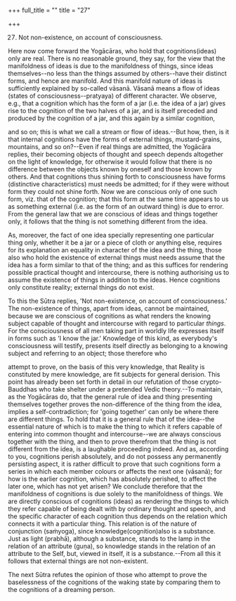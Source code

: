 +++
full_title = ""
title = "27"

+++


27. Not non-existence, on account of consciousness.

Here now come forward the Yogācāras, who hold that cognitions(ideas) only are real. There is no reasonable ground, they say, for the view that the manifoldness of ideas is due to the manifoldness of things, since ideas themselves--no less than the things assumed by others--have their distinct forms, and hence are manifold. And this manifold nature of ideas is sufficiently explained by so-called vāsanā. Vāsanā means a flow of ideas (states of consciousness--pratyaya) of different character. We observe, e.g., that a cognition which has the form of a jar (i.e. the idea of a jar) gives rise to the cognition of the two halves of a jar, and is itself preceded and produced by the cognition of a jar, and this again by a similar cognition,

and so on; this is what we call a stream or flow of ideas.--But how, then, is it that internal cognitions have the forms of external things, mustard-grains, mountains, and so on?--Even if real things are admitted, the Yogācāra replies, their becoming objects of thought and speech depends altogether on the light of knowledge, for otherwise it would follow that there is no difference between the objects known by oneself and those known by others. And that cognitions thus shining forth to consciousness have forms (distinctive characteristics) must needs be admitted; for if they were without form they could not shine forth. Now we are conscious only of one such form, viz. that of the cognition; that this form at the same time appears to us as something external (i.e. as the form of an outward thing) is due to error. From the general law that we are conscious of ideas and things together only, it follows that the thing is not something different from the idea.

As, moreover, the fact of one idea specially representing one particular thing only, whether it be a jar or a piece of cloth or anything else, requires for its explanation an equality in character of the idea and the thing, those also who hold the existence of external things must needs assume that the idea has a form similar to that of the thing; and as this suffices for rendering possible practical thought and intercourse, there is nothing authorising us to assume the existence of things in addition to the ideas. Hence cognitions only constitute reality; external things do not exist.

To this the Sūtra replies, 'Not non-existence, on account of consciousness.' The non-existence of things, apart from ideas, cannot be maintained, because we are conscious of cognitions as what renders the knowing subject capable of thought and intercourse with regard to particular _things_. For the consciousness of all men taking part in worldly life expresses itself in forms such as 'I know the jar.' Knowledge of this kind, as everybody's consciousness will testify, presents itself directly as belonging to a knowing subject and referring to an object; those therefore who

attempt to prove, on the basis of this very knowledge, that Reality is constituted by mere knowledge, are fit subjects for general derision. This point has already been set forth in detail in our refutation of those crypto-Bauddhas who take shelter under a pretended Vedic theory.--To maintain, as the Yogācāras do, that the general rule of idea and thing presenting themselves together proves the non-difference of the thing from the idea, implies a self-contradiction; for 'going together' can only be where there are different things. To hold that it is a general rule that of the idea--the essential nature of which is to make the thing to which it refers capable of entering into common thought and intercourse--we are always conscious together with the thing, and then to prove therefrom that the thing is not different from the idea, is a laughable proceeding indeed. And as, according to you, cognitions perish absolutely, and do not possess any permanently persisting aspect, it is rather difficult to prove that such cognitions form a series in which each member colours or affects the next one (vāsanā); for how is the earlier cognition, which has absolutely perished, to affect the later one, which has not yet arisen? We conclude therefore that the manifoldness of cognitions is due solely to the manifoldness of things. We are directly conscious of cognitions (ideas) as rendering the things to which they refer capable of being dealt with by ordinary thought and speech, and the specific character of each cognition thus depends on the relation which connects it with a particular thing. This relation is of the nature of conjunction (saṁyoga), since knowledge(cognition)also is a substance. Just as light (prabhā), although a substance, stands to the lamp in the relation of an attribute (guṇa), so knowledge stands in the relation of an attribute to the Self, but, viewed in itself, it is a substance.--From all this it follows that external things are not non-existent.

The next Sūtra refutes the opinion of those who attempt to prove the baselessness of the cognitions of the waking state by comparing them to the cognitions of a dreaming person.


